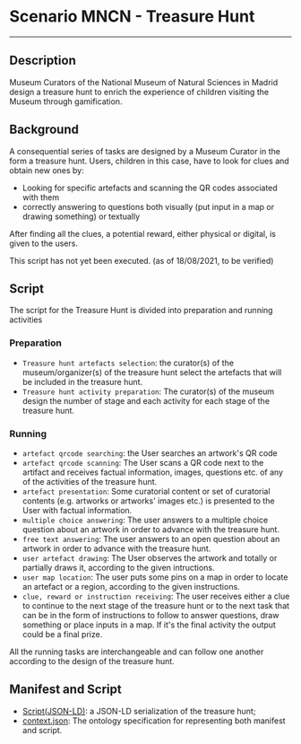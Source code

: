 # Scenario MNCN - Treasure Hunt
***

## Description

Museum Curators of the National Museum of Natural Sciences in Madrid design a treasure hunt to enrich the experience of children visiting the Museum through gamification.

## Background

A consequential series of tasks are designed by a Museum Curator in the form a treasure hunt. Users, children in this case, have to look for clues and obtain new ones by:
* Looking for specific artefacts and scanning the QR codes associated with them
* correctly answering to questions both visually (put input in a map or drawing something) or textually

After finding all the clues, a potential reward, either physical or digital, is given to the users.

This script has not yet been executed. (as of 18/08/2021, to be verified)

## Script

The script for the Treasure Hunt is divided into preparation and running activities

### Preparation

* `Treasure hunt artefacts selection`: the curator(s) of the museum/organizer(s) of the treasure hunt select the artefacts that will be included in the treasure hunt.
* `Treasure hunt activity preparation`: The curator(s) of the museum design the number of stage and each activity for each stage of the treasure hunt.

### Running

* `artefact qrcode searching`: the User searches an artwork's QR code
* `artefact qrcode scanning`: The User scans a QR code next to the artifact and receives factual information, images, questions etc. of any of the activities of the treasure hunt.
* `artefact presentation`: Some curatorial content or set of curatorial contents (e.g. artworks or artworks' images etc.) is presented to the User with factual information.
* `multiple choice answering`: The user answers to a multiple choice question about an artwork in order to advance with the treasure hunt.
* `free text answering`: The user answers to an open question about an artwork in order to advance with the treasure hunt.
* `user artefact drawing`: The User observes the artwork and totally or partially draws it, according to the given intructions.
* `user map location`: The user puts some pins on a map in order to locate an artefact or a region, according to the given instructions.
* `clue, reward or instruction receiving`: The user receives either a clue to continue to the next stage of the treasure hunt or to the next task that can be in the form of instructions to follow to answer questions, draw something or place inputs in a map.  If it's the final activity the output could be a final prize.

All the running tasks are interchangeable and can follow one another according to the design of the treasure hunt.

## Manifest and Script

* [Script(JSON-LD)](https://github.com/spice-h2020/manifest/blob/main/mncn_scenario/00006_mncn_treasure_hunt.json): a JSON-LD serialization of the treasure hunt;
* [context.json](https://github.com/spice-h2020/manifest/blob/main/context.json): The ontology specification for representing both manifest and script.




